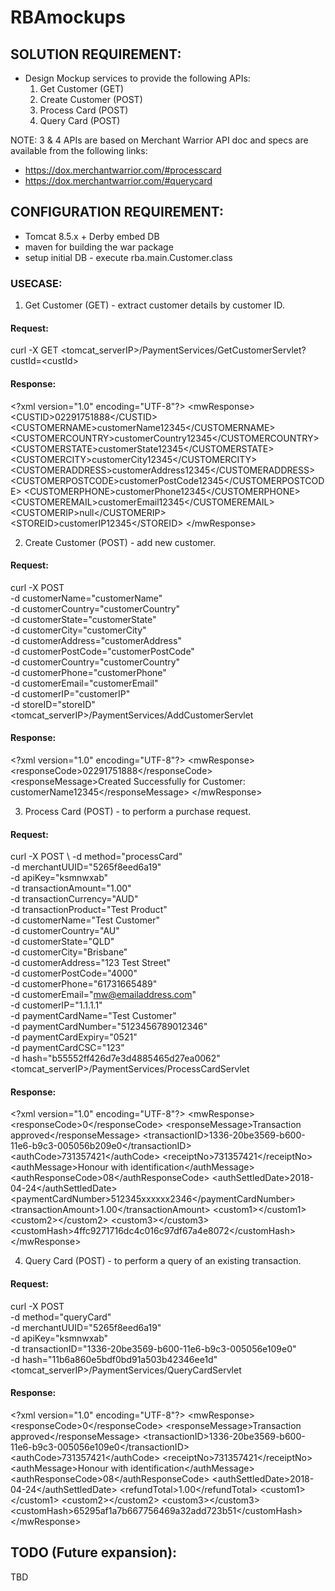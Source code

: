 # RBAmockups

## SOLUTION REQUIREMENT:
- Design Mockup services to provide the following APIs:
	1.	Get Customer (GET)
	2.	Create Customer (POST)
	3.	Process Card (POST) 
	4.	Query Card (POST) 

NOTE: 3 & 4 APIs are based on Merchant Warrior API doc and specs are available from the following links:
- https://dox.merchantwarrior.com/#processcard
- https://dox.merchantwarrior.com/#querycard

## CONFIGURATION REQUIREMENT:
- Tomcat 8.5.x + Derby embed DB
- maven for building the war package
- setup initial DB - execute rba.main.Customer.class

### USECASE:
1.	Get Customer (GET) - extract customer details by customer ID.
#### Request:
curl -X GET <tomcat_serverIP>/PaymentServices/GetCustomerServlet?custId=&lt;custId&gt;
#### Response:
&lt;?xml version=&quot;1.0&quot; encoding=&quot;UTF-8&quot;?&gt;
&lt;mwResponse&gt;
    &lt;CUSTID&gt;02291751888&lt;/CUSTID&gt;
    &lt;CUSTOMERNAME&gt;customerName12345&lt;/CUSTOMERNAME&gt;
    &lt;CUSTOMERCOUNTRY&gt;customerCountry12345&lt;/CUSTOMERCOUNTRY&gt;
    &lt;CUSTOMERSTATE&gt;customerState12345&lt;/CUSTOMERSTATE&gt;
    &lt;CUSTOMERCITY&gt;customerCity12345&lt;/CUSTOMERCITY&gt;
    &lt;CUSTOMERADDRESS&gt;customerAddress12345&lt;/CUSTOMERADDRESS&gt;
    &lt;CUSTOMERPOSTCODE&gt;customerPostCode12345&lt;/CUSTOMERPOSTCODE&gt;
    &lt;CUSTOMERPHONE&gt;customerPhone12345&lt;/CUSTOMERPHONE&gt;
    &lt;CUSTOMEREMAIL&gt;customerEmail12345&lt;/CUSTOMEREMAIL&gt;
    &lt;CUSTOMERIP&gt;null&lt;/CUSTOMERIP&gt;
    &lt;STOREID&gt;customerIP12345&lt;/STOREID&gt;
&lt;/mwResponse&gt;

2.	Create Customer (POST) - add new customer.
#### Request:
curl -X POST \
  -d customerName="customerName" \
  -d customerCountry="customerCountry" \
  -d customerState="customerState" \
  -d customerCity="customerCity" \
  -d customerAddress="customerAddress" \
  -d customerPostCode="customerPostCode" \
  -d customerCountry="customerCountry" \
  -d customerPhone="customerPhone" \
  -d customerEmail="customerEmail" \
  -d customerIP="customerIP" \
  -d storeID="storeID" <tomcat_serverIP>/PaymentServices/AddCustomerServlet
#### Response:
&lt;?xml version=&quot;1.0&quot; encoding=&quot;UTF-8&quot;?&gt;
&lt;mwResponse&gt;
    &lt;responseCode&gt;02291751888&lt;/responseCode&gt;
    &lt;responseMessage&gt;Created Successfully for Customer: customerName12345&lt;/responseMessage&gt;
&lt;/mwResponse&gt;

3.	Process Card (POST) - to perform a purchase request.
#### Request:
curl -X POST \ 
    -d method="processCard" \
    -d merchantUUID="5265f8eed6a19" \
    -d apiKey="ksmnwxab" \
    -d transactionAmount="1.00" \
    -d transactionCurrency="AUD" \
    -d transactionProduct="Test Product" \
    -d customerName="Test Customer" \
    -d customerCountry="AU" \
    -d customerState="QLD" \
    -d customerCity="Brisbane" \
    -d customerAddress="123 Test Street" \
    -d customerPostCode="4000" \
    -d customerPhone="61731665489" \
    -d customerEmail="mw@emailaddress.com" \
    -d customerIP="1.1.1.1" \
    -d paymentCardName="Test Customer" \
    -d paymentCardNumber="5123456789012346" \
    -d paymentCardExpiry="0521" \
    -d paymentCardCSC="123" \
    -d hash="b55552ff426d7e3d4885465d27ea0062" <tomcat_serverIP>/PaymentServices/ProcessCardServlet
#### Response:
&lt;?xml version=&quot;1.0&quot; encoding=&quot;UTF-8&quot;?&gt;
&lt;mwResponse&gt;
    &lt;responseCode&gt;0&lt;/responseCode&gt;
    &lt;responseMessage&gt;Transaction approved&lt;/responseMessage&gt;
    &lt;transactionID&gt;1336-20be3569-b600-11e6-b9c3-005056b209e0&lt;/transactionID&gt;
    &lt;authCode&gt;731357421&lt;/authCode&gt;
    &lt;receiptNo&gt;731357421&lt;/receiptNo&gt;
    &lt;authMessage&gt;Honour with identification&lt;/authMessage&gt;
    &lt;authResponseCode&gt;08&lt;/authResponseCode&gt;
    &lt;authSettledDate&gt;2018-04-24&lt;/authSettledDate&gt;
    &lt;paymentCardNumber&gt;512345xxxxxx2346&lt;/paymentCardNumber&gt;
    &lt;transactionAmount&gt;1.00&lt;/transactionAmount&gt;
    &lt;custom1&gt;&lt;/custom1&gt;
    &lt;custom2&gt;&lt;/custom2&gt;
    &lt;custom3&gt;&lt;/custom3&gt;
    &lt;customHash&gt;4ffc9271716dc4c016c97df67a4e8072&lt;/customHash&gt;
&lt;/mwResponse&gt;
  
4.	Query Card (POST) - to perform a query of an existing transaction.
#### Request:
curl -X POST \
  -d method="queryCard" \
  -d merchantUUID="5265f8eed6a19" \
  -d apiKey="ksmnwxab" \
  -d transactionID="1336-20be3569-b600-11e6-b9c3-005056e109e0" \
  -d hash="11b6a860e5bdf0bd91a503b42346ee1d" <tomcat_serverIP>/PaymentServices/QueryCardServlet
#### Response:
&lt;?xml version=&quot;1.0&quot; encoding=&quot;UTF-8&quot;?&gt;
&lt;mwResponse&gt;
    &lt;responseCode&gt;0&lt;/responseCode&gt;
    &lt;responseMessage&gt;Transaction approved&lt;/responseMessage&gt;
    &lt;transactionID&gt;1336-20be3569-b600-11e6-b9c3-005056e109e0&lt;/transactionID&gt;
    &lt;authCode&gt;731357421&lt;/authCode&gt;
    &lt;receiptNo&gt;731357421&lt;/receiptNo&gt;
    &lt;authMessage&gt;Honour with identification&lt;/authMessage&gt;
    &lt;authResponseCode&gt;08&lt;/authResponseCode&gt;
    &lt;authSettledDate&gt;2018-04-24&lt;/authSettledDate&gt;
    &lt;refundTotal&gt;1.00&lt;/refundTotal&gt;
    &lt;custom1&gt;&lt;/custom1&gt;
    &lt;custom2&gt;&lt;/custom2&gt;
    &lt;custom3&gt;&lt;/custom3&gt;
    &lt;customHash&gt;65295af1a7b667756469a32add723b51&lt;/customHash&gt;
&lt;/mwResponse&gt;

## TODO (Future expansion):
TBD